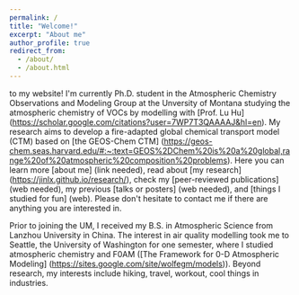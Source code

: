 ```yaml
---
permalink: /
title: "Welcome!"
excerpt: "About me"
author_profile: true
redirect_from: 
  - /about/
  - /about.html
---
```

to my website! I'm currently Ph.D. student in the Atmospheric Chemistry Observations and Modeling Group at the Unversity of Montana studying the atmospheric chemistry of VOCs by modelling with [Prof. Lu Hu] (https://scholar.google.com/citations?user=7WP7T3QAAAAJ&hl=en). My research aims to develop a fire-adapted global chemical transport model (CTM) based on [the GEOS-Chem CTM] (https://geos-chem.seas.harvard.edu/#:~:text=GEOS%2DChem%20is%20a%20global,range%20of%20atmospheric%20composition%20problems). Here you can learn more [about me] (link needed), read about [my research] (https://jinlx.github.io/research/), check my [peer-reviewed publications] (web needed), my previous [talks or posters] (web needed), and [things I studied for fun] (web). Please don't hesitate to contact me if there are anything you are interested in. 

Prior to joining the UM, I received my B.S. in Atmospheric Science from Lanzhou University in China. The interest in air quality modelling took me to Seattle, the University of Washington for one semester, where I studied atmospheric chemistry and F0AM ([The Framework for 0-D Atmospheric Modeling] (https://sites.google.com/site/wolfegm/models)). Beyond research, my interests include hiking, travel, workout, cool things in industries.
